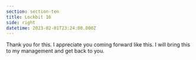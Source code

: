 ```yaml
---
section: section-ten
title: Lockbit 16
side: right
datetime: 2023-02-01T23:24:00.000Z
---
```

Thank you for this. I appreciate you coming forward like this. I will bring this to my management and get back to you.
